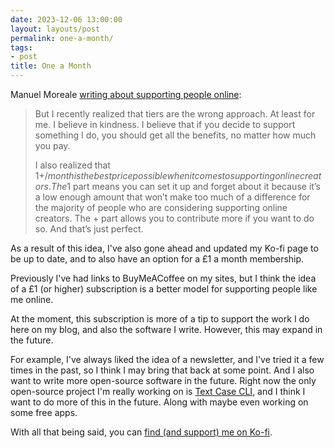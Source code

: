 ```yaml
---
date: 2023-12-06 13:00:00
layout: layouts/post
permalink: one-a-month/
tags:
- post
title: One a Month
---
```


Manuel Moreale [writing about supporting people online][m]:

> But I recently realized that tiers are the wrong approach. At least for me. I believe in kindness. I believe that if you decide to support something I do, you should get all the benefits, no matter how much you pay.
> 
> I also realized that 1$+/month is the best price possible when it comes to supporting online creators. The 1$ part means you can set it up and forget about it because it’s a low enough amount that won’t make too much of a difference for the majority of people who are considering supporting online creators. The + part allows you to contribute more if you want to do so. And that’s just perfect.

As a result of this idea, I've also gone ahead and updated my Ko-fi page to be up to date, and to also have an option for a £1 a month membership.

Previously I've had links to BuyMeACoffee on my sites, but I think the idea of a £1 (or higher) subscription is a better model for supporting people like me online.

At the moment, this subscription is more of a tip to support the work I do here on my blog, and also the software I write. However, this may expand in the future.

For example, I've always liked the idea of a newsletter, and I've tried it a few times in the past, so I think I may bring that back at some point. And I also want to write more open-source software in the future. Right now the only open-source project I'm really working on is [Text Case CLI][tcc], and I think I want to do more of this in the future. Along with maybe even working on some free apps.

With all that being said, you can [find (and support) me on Ko-fi][k].

[tcc]: http://github.com/chrishannah/textcase-cli
[k]: https://ko-fi.com/chrishannah
[m]: https://manuelmoreale.com/one-a-month